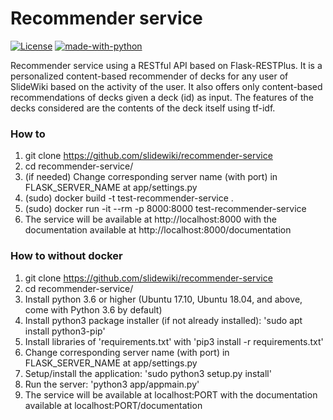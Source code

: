 # Recommender service #

[![License](https://img.shields.io/badge/License-MPL%202.0-green.svg)](https://github.com/slidewiki/microservice-template/blob/master/LICENSE)
[![made-with-python](https://img.shields.io/badge/Made%20with-Python-1f425f.svg)](https://www.python.org/)


Recommender service using a RESTful API based on Flask-RESTPlus.
It is a personalized content-based recommender of decks for any user of SlideWiki based on the activity of the user.
It also offers only content-based recommendations of decks given a deck (id) as input.
The features of the decks considered are the contents of the deck itself using tf-idf.

### How to

1. git clone https://github.com/slidewiki/recommender-service
2. cd recommender-service/
3. (if needed) Change corresponding server name (with port) in FLASK_SERVER_NAME at app/settings.py 
4. (sudo) docker build -t test-recommender-service .
5. (sudo) docker run -it --rm -p 8000:8000 test-recommender-service 
6. The service will be available at http://localhost:8000 with the documentation available at http://localhost:8000/documentation

### How to without docker

1. git clone https://github.com/slidewiki/recommender-service
2. cd recommender-service/
3. Install python 3.6 or higher (Ubuntu 17.10, Ubuntu 18.04, and above, come with Python 3.6 by default)
4. Install python3 package installer (if not already installed): 'sudo apt install python3-pip'
5. Install libraries of 'requirements.txt' with 'pip3 install -r requirements.txt'
6. Change corresponding server name (with port) in FLASK_SERVER_NAME at app/settings.py
7. Setup/install the application: 'sudo python3 setup.py install'
8. Run the server: 'python3 app/appmain.py'
9. The service will be available at localhost:PORT with the documentation available at localhost:PORT/documentation